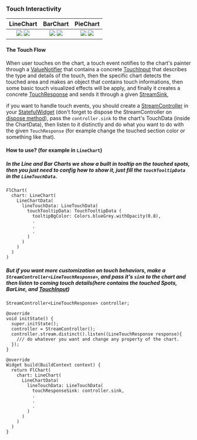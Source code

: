 ### Touch Interactivity

|LineChart	|BarChart		|PieChart		|
|:------------:|:------------:|:-------------:|
|	[![](https://github.com/imaNNeoFighT/fl_chart/raw/master/repo_files/images/line_chart/line_chart_sample_1.gif)](https://github.com/imaNNeoFighT/fl_chart/blob/master/repo_files/documentations/line_chart.md#sample-1-source-code) [![](https://github.com/imaNNeoFighT/fl_chart/raw/master/repo_files/images/line_chart/line_chart_sample_2.gif)](https://github.com/imaNNeoFighT/fl_chart/blob/master/repo_files/documentations/line_chart.md#sample-2-source-code)  |	[![](https://github.com/imaNNeoFighT/fl_chart/raw/master/repo_files/images/bar_chart/bar_chart_sample_1.gif)](https://github.com/imaNNeoFighT/fl_chart/blob/master/repo_files/documentations/bar_chart.md#sample-1-source-code) [![](https://github.com/imaNNeoFighT/fl_chart/raw/master/repo_files/images/bar_chart/bar_chart_sample_2.gif)](https://github.com/imaNNeoFighT/fl_chart/blob/master/repo_files/documentations/bar_chart.md#sample-2-source-code)  | [![](https://github.com/imaNNeoFighT/fl_chart/raw/master/repo_files/images/pie_chart/pie_chart_sample_1.gif)](https://github.com/imaNNeoFighT/fl_chart/blob/master/repo_files/documentations/pie_chart.md#sample-1-source-code) [![](https://github.com/imaNNeoFighT/fl_chart/raw/master/repo_files/images/pie_chart/pie_chart_sample_2.gif)](https://github.com/imaNNeoFighT/fl_chart/blob/master/repo_files/documentations/pie_chart.md#sample-2-source-code)  |



#### The Touch Flow
When user touches on the chart, a touch event notifies to the chart's painter through a [ValueNotifier](https://api.flutter.dev/flutter/foundation/ValueNotifier-class.html) that contains a concrete [TouchInput](base_chart.md#FlTouchInput) that describes the type and details of the touch, then the specific chart detects the touched area and makes an object that contains touch informations, then some basic touch visualized effects will be apply, and finally it creates a concrete [TouchResponse](base_chart.md#BaseTouchResponse) and sends it through a given [StreamSink](https://api.flutter.dev/flutter/dart-async/StreamSink-class.html),

if you want to handle touch events, you should create a [StreamController](https://api.flutter.dev/flutter/dart-async/StreamController-class.html) in your [StatefulWidget](https://api.flutter.dev/flutter/widgets/StatefulWidget-class.html) (don't forget to dispose the StreamController on [dispose method](https://api.flutter.dev/flutter/widgets/State/dispose.html)),  pass the `controller.sink` to the chart's TouchData (inside the ChartData), then listen to it distinctly and do what you want to do with the given `TouchResponse` (for example change the touched section color or something like that).


#### How to use? (for example in `LineChart`)
##### In the Line and Bar Charts we show a built in tooltip on the touched spots, then you just need to config how to show it, just fill the `touchTooltipData` in the `LineTouchData`.
#####
```
FlChart(
  chart: LineChart(
    LineChartData(
      lineTouchData: LineTouchData(
        touchTooltipData: TouchTooltipData (
          tooltipBgColor: Colors.blueGrey.withOpacity(0.8),
          .
          .
          .
        )
      )
    )
  )
)
```
##### But if you want more customization on touch behaviors, make a `StreamController<LineTouchResponse>`, and pass it's `sink` to the chart and then listen to coming touch details(here contains the touched **Spots**, **BarLine**, and [TouchInput](base_chart.md#FlTouchInput))
```
StreamController<LineTouchResponse> controller;

@override
void initState() {
  super.initState();
  controller = StreamController();
  controller.stream.distinct().listen((LineTouchResponse response){
    /// do whatever you want and change any property of the chart.
  });
}

@override
Widget build(BuildContext context) {
  return FlChart(
    chart: LineChart(
      LineChartData(
        lineTouchData: LineTouchData(
          touchResponseSink: controller.sink,
          .
          .
          .
        )
      )
    )
  )
}
```

